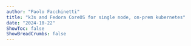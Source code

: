 ```yaml
---
author: "Paolo Facchinetti"
title: "k3s and Fedora CoreOS for single node, on-prem kubernetes"
date: "2024-10-22"
ShowToc: false
ShowBreadCrumbs: false
---
```


